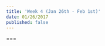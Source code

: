 ```yaml
---
title: 'Week 4 (Jan 26th - Feb 1st)'
date: 01/26/2017
published: false
---
```


<!--- Your weekly summary content goes below here -->

<!--- Your weekly summary content goes above here -->

===

<!--- Your weekly materials content goes below here -->
